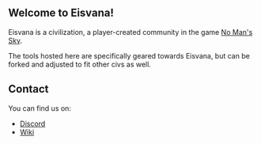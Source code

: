 ## Welcome to Eisvana!

Eisvana is a civilization, a player-created community in the game [No Man's Sky](https://www.nomanssky.com/).

The tools hosted here are specifically geared towards Eisvana, but can be forked and adjusted to fit other civs as well.

## Contact
You can find us on:
- [Discord](https://discord.gg/Czu3VvjBaa)
- [Wiki](https://nomanssky.fandom.com/wiki/Eisvana)

<!--

**Here are some ideas to get you started:**

🙋‍♀️ A short introduction - what is your organization all about?
🌈 Contribution guidelines - how can the community get involved?
👩‍💻 Useful resources - where can the community find your docs? Is there anything else the community should know?
🍿 Fun facts - what does your team eat for breakfast?
🧙 Remember, you can do mighty things with the power of [Markdown](https://docs.github.com/github/writing-on-github/getting-started-with-writing-and-formatting-on-github/basic-writing-and-formatting-syntax)
-->
